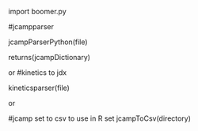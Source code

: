 import boomer.py

#jcampparser

jcampParserPython(file)

returns(jcampDictionary)


or
#kinetics to jdx

kineticsparser(file)

or 

#jcamp set to csv to use in R
set
jcampToCsv(directory)
